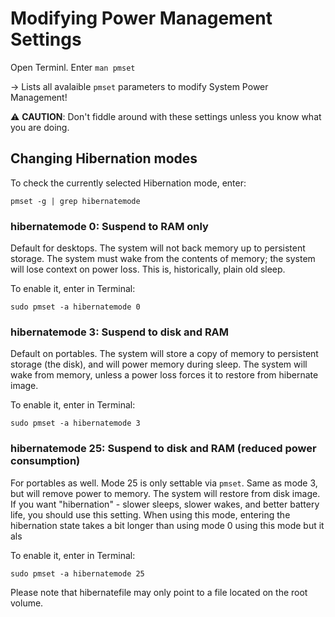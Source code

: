 # Modifying Power Management Settings

Open Terminl. Enter `man pmset` 

&rarr; Lists all avalaible `pmset` parameters to modify System Power Management!

:warning: **CAUTION**: Don't fiddle around with these settings unless you know what you are doing.

## Changing Hibernation modes

To check the currently selected Hibernation mode, enter:

```
pmset -g | grep hibernatemode
```

### hibernatemode 0: Suspend to RAM only
Default for desktops. The system will not back memory up to persistent storage. The system must wake from the contents of memory; the system will lose context on power loss. This is, historically, plain old sleep. 

To enable it, enter in Terminal:

```
sudo pmset -a hibernatemode 0
```

### hibernatemode 3: Suspend to disk and RAM
Default on portables. The system will store a copy of memory to persistent storage (the disk), and will power memory during sleep. The system will wake from memory, unless a power loss forces it to restore from hibernate image.

To enable it, enter in Terminal:

```
sudo pmset -a hibernatemode 3
```

### hibernatemode 25: Suspend to disk and RAM (reduced power consumption)
For portables as well. Mode 25 is only settable via `pmset`. Same as mode 3, but 
will remove power to memory. The system will restore from disk image. If you want "hibernation" - slower sleeps, slower wakes, and better battery life, you should
use this setting. When using this mode, entering the hibernation state takes a bit longer than using mode 0 using this mode but it als

To enable it, enter in Terminal:

```
sudo pmset -a hibernatemode 25
```
Please note that hibernatefile may only point to a file located on the root volume.
